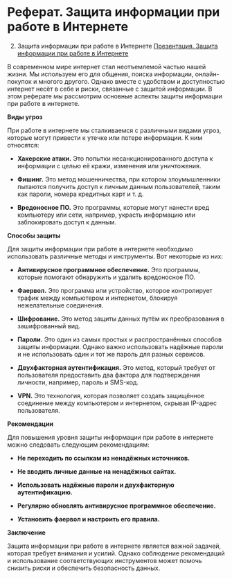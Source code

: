 # Реферат. Защита информации при работе в Интернете

2. Защита информации при работе в Интернете
[Презентация. Защита информации при работе в Интернете](Презентация.%20Защита%20информации%20при%20работе%20в%20Интернете.md)

В современном мире интернет стал неотъемлемой частью нашей жизни. Мы используем его для общения, поиска информации, онлайн-покупок и многого другого. Однако вместе с удобством и доступностью интернет несёт в себе и риски, связанные с защитой информации. В этом реферате мы рассмотрим основные аспекты защиты информации при работе в интернете.  

**Виды угроз**  

При работе в интернете мы сталкиваемся с различными видами угроз, которые могут привести к утечке или потере информации. К ним относятся:  

- **Хакерские атаки.** Это попытки несанкционированного доступа к информации с целью её кражи, изменения или уничтожения.
    
- **Фишинг.** Это метод мошенничества, при котором злоумышленники пытаются получить доступ к личным данным пользователей, таким как пароли, номера кредитных карт и т. д.
    
- **Вредоносное ПО.** Это программы, которые могут нанести вред компьютеру или сети, например, украсть информацию или заблокировать доступ к данным.
    

**Способы защиты**  

Для защиты информации при работе в интернете необходимо использовать различные методы и инструменты. Вот некоторые из них:  

- **Антивирусное программное обеспечение.** Это программы, которые помогают обнаружить и удалить вредоносное ПО.
    
- **Фаервол.** Это программа или устройство, которое контролирует трафик между компьютером и интернетом, блокируя нежелательные соединения.
    
- **Шифрование.** Это метод защиты данных путём их преобразования в зашифрованный вид.
    
- **Пароли.** Это один из самых простых и распространённых способов защиты информации. Однако важно использовать надёжные пароли и не использовать один и тот же пароль для разных сервисов.
    
- **Двухфакторная аутентификация.** Это метод, который требует от пользователя предоставить два фактора для подтверждения личности, например, пароль и SMS-код.
    
- **VPN.** Это технология, которая позволяет создать защищённое соединение между компьютером и интернетом, скрывая IP-адрес пользователя.
    

**Рекомендации**  

Для повышения уровня защиты информации при работе в интернете можно следовать следующим рекомендациям:  

- **Не переходить по ссылкам из ненадёжных источников.**
    
- **Не вводить личные данные на ненадёжных сайтах.**
    
- **Использовать надёжные пароли и двухфакторную аутентификацию.**
    
- **Регулярно обновлять антивирусное программное обеспечение.**
    
- **Установить фаервол и настроить его правила.**
    

**Заключение**  

Защита информации при работе в интернете является важной задачей, которая требует внимания и усилий. Однако соблюдение рекомендаций и использование соответствующих инструментов может помочь снизить риски и обеспечить безопасность данных.